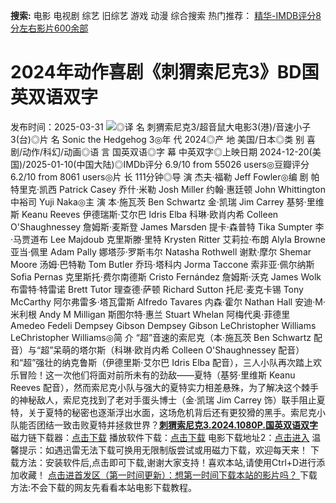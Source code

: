 **搜索:** 电影 电视剧 综艺 旧综艺 游戏 动漫 综合搜索 热门推荐： [精华-IMDB评分8分左右影片600余部](https://www.dytt8.com/html/gndy/jddy/20160320/50510.html)
# 2024年动作喜剧《刺猬索尼克3》BD国英双语双字
发布时间：2025-03-31 
![](https://img9.doubanio.com/view/photo/l_ratio_poster/public/p2916211571.jpg)◎译 名 刺猬索尼克3/超音鼠大电影3(港)/音速小子3(台)◎片 名 Sonic the Hedgehog 3◎年 代 2024◎产 地 美国/日本◎类 别 喜剧/动作/科幻/动画◎语 言 国英双语◎字 幕 中英双字◎上映日期 2024-12-20(美国)/2025-01-10(中国大陆)◎IMDb评分 6.9/10 from 55026 users◎豆瓣评分 6.2/10 from 8061 users◎片 长 111分钟◎导 演 杰夫·福勒 Jeff Fowler◎编 剧 帕特里克·凯西 Patrick Casey 乔什·米勒 Josh Miller 约翰·惠廷顿 John Whittington 中裕司 Yuji Naka◎主 演 本·施瓦茨 Ben Schwartz 金·凯瑞 Jim Carrey 基努·里维斯 Keanu Reeves 伊德瑞斯·艾尔巴 Idris Elba 科琳·欧肖内希 Colleen O'Shaughnessey 詹姆斯·麦斯登 James Marsden 提卡·森普特 Tika Sumpter 李·马贾道布 Lee Majdoub 克里斯滕·里特 Krysten Ritter 艾莉拉·布朗 Alyla Browne 亚当·佩里 Adam Pally 娜塔莎·罗斯韦尔 Natasha Rothwell 谢默·摩尔 Shemar Moore 汤姆·巴特勒 Tom Butler 乔玛·塔科内 Jorma Taccone 索非亚·佩尔纳斯 Sofia Pernas 克里斯托·费尔南德斯 Cristo Fernández 詹姆斯·沃克 James Wolk 布雷特·特雷诺 Brett Tutor 理查德·萨顿 Richard Sutton 托尼·麦克卡锡 Tony McCarthy 阿尔弗雷多·塔瓦雷斯 Alfredo Tavares 内森·霍尔 Nathan Hall 安迪·M·米利根 Andy M Milligan 斯图尔特·惠兰 Stuart Whelan 阿梅代奥·菲德里 Amedeo Fedeli Dempsey Gibson Dempsey Gibson LeChristopher Williams LeChristopher Williams◎简 介 “超”音速的索尼克（本·施瓦茨 Ben Schwartz 配音）与“超”呆萌的塔尔斯（科琳·欧肖内希 Colleen O'Shaughnessey 配音）和“超”强壮的纳克鲁斯（伊德里斯·艾尔巴 Idris Elba 配音），三人小队再次踏上欢乐冒险！这一次他们将面对前所未有的劲敌——夏特（基努·里维斯 Keanu Reeves 配音），然而索尼克小队与强大的夏特实力相差悬殊，为了解决这个棘手的神秘敌人，索尼克找到了老对手蛋头博士（金·凯瑞 Jim Carrey 饰）联手阻止夏特，关于夏特的秘密也逐渐浮出水面，这场危机背后还有更狡猾的黑手。索尼克小队能否团结一致击败夏特并拯救世界？[**刺猬索尼克3.2024.1080P.国英双语双字**](magnet:?xt=urn:btih:e8f241ba9d374a0a7f58583546f51958ebd4b0f5&dn=%e9%98%b3%e5%85%89%e7%94%b5%e5%bd%b1dygod.org.%e5%88%ba%e7%8c%ac%e7%b4%a2%e5%b0%bc%e5%85%8b3.2024.1080P.%e5%9b%bd%e8%8b%b1%e5%8f%8c%e8%af%ad%e5%8f%8c%e5%ad%97.mkv&tr=udp%3a%2f%2ftracker.opentrackr.org%3a1337%2fannounce&tr=udp%3a%2f%2fexodus.desync.com%3a6969%2fannounce) 磁力链下载器：[点击下载](https://dygod.org/js/bt.htm "qBittorrent") 播放软件下载：[点击下载](https://dygod.org/js/player.htm "PotPlayer") 电影下载地址2：[点击进入](https://dygod.org/ "阳光电影") 温馨提示：如遇迅雷无法下载可换用无限制版尝试或用磁力下载，欢迎每天来！  下载方法：安装软件后,点击即可下载,谢谢大家支持！喜欢本站,请使用Ctrl+D进行添加收藏！ [点击进首发区（第一时间更新）：想第一时间下载本站的影片吗？ ](https://www.ygdy8.net/)下载方法:不会下载的网友先看看本站电影下载教程。